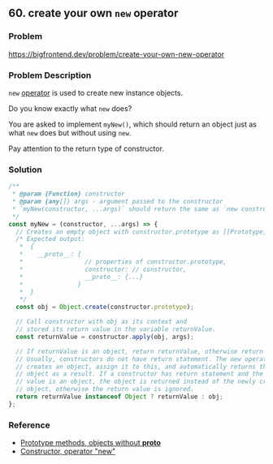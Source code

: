 ## 60. create your own `new` operator

### Problem

https://bigfrontend.dev/problem/create-your-own-new-operator

### Problem Description

`new` [operator](https://developer.mozilla.org/en-US/docs/Web/JavaScript/Reference/Operators/new) is used to create new instance objects.

Do you know exactly what `new` does?

You are asked to implement `myNew()`, which should return an object just as what `new` does but without using `new`.

Pay attention to the return type of constructor.

### Solution

```js
/**
 * @param {Function} constructor
 * @param {any[]} args - argument passed to the constructor
 * `myNew(constructor, ...args)` should return the same as `new constructor(...args)`
 */
const myNew = (constructor, ...args) => {
  // Creates an empty object with constructor.prototype as [[Prototype]].
  /* Expected output:
   *  {
   *    __proto__: {
   *                 // properties of constructor.prototype,
   *                 constructor: // constructor,
   *                 __proto__: {...}
   *               }
   *  }
   */
  const obj = Object.create(constructor.prototype);

  // Call constructor with obj as its context and
  // stored its return value in the variable returnValue.
  const returnValue = constructor.apply(obj, args);

  // If returnValue is an object, return returnValue, otherwise return obj.
  // Usually, constructors do not have return statement. The new operator
  // creates an object, assign it to this, and automatically returns that
  // object as a result. If a constructor has return statement and the return
  // value is an object, the object is returned instead of the newly created
  // object, otherwise the return value is ignored.
  return returnValue instanceof Object ? returnValue : obj;
};
```

### Reference

- [Prototype methods, objects without **proto**](https://javascript.info/prototype-methods)
- [Constructor, operator "new"](https://javascript.info/constructor-new)
